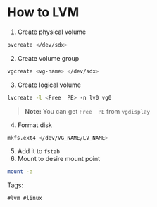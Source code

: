 # How to LVM

1. Create physical volume
```bash
pvcreate </dev/sdx>
```

2. Create volume group
```bash
vgcreate <vg-name> </dev/sdx>
```

3. Create logical volume
```bash
lvcreate -l <Free  PE> -n lv0 vg0
```

> **Note:** You can get `Free  PE` from `vgdisplay`

4. Format disk
```bash
mkfs.ext4 </dev/VG_NAME/LV_NAME> 
```

5. Add it to `fstab`
6. Mount to desire mount point
```bash
mount -a
```

Tags:
```
#lvm #linux
```
